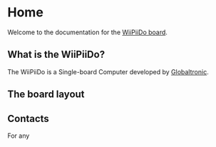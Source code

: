 # Home

Welcome to the documentation for the [WiiPiiDo board](http://www.globaltronic.pt/en/product/wiipiido/).

## What is the WiiPiiDo?

The WiiPiiDo is a Single-board Computer developed by [Globaltronic](http://www.globaltronic.pt/en).

## The board layout

## Contacts

For any 

